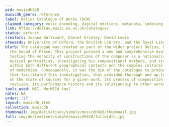 ```yaml
---
pid: musicdh028
musicdh_genre: reference
label: Delius Catalogue of Works (DCW)
claimed_category: music encoding, digital editions, metadata, indexing
link: https://delius.music.ox.ac.uk/catalogue/
status: defunct
creators: Joanna Bullivant, Daniel Grimley, David Lewis
stewards: University of Oxford, the British Library, and the Royal Library, Denmark
blurb: The catalogue was created as part of the wider project Delius, Modernism, and
  the Sound of Place. This project pursued a new and comprehensive evaluation of Delius,
  testing the veracity of constructions of the composer as a nationalist and rhapsodic
  musical portraitist, investigating his compositional methods, and situating him
  within both different geographical contexts and the complex cultural phenomenon
  of modernism. Consequently, it was the aim of the catalogue to produce a resource
  that facilitated this investigation, that provided thorough and up-to-date information
  on the state of sources for a given work, its process of composition, editing, and
  revision, its performance history and its relationship to other works.
tools_used: MEI, MerMEId tool
notes: NA
order: '27'
layout: musicdh_item
collection: musicdh
thumbnail: img/derivatives/simple/musicdh028/thumbnail.jpg
full: img/derivatives/simple/musicdh028/fullwidth.jpg
---
```


